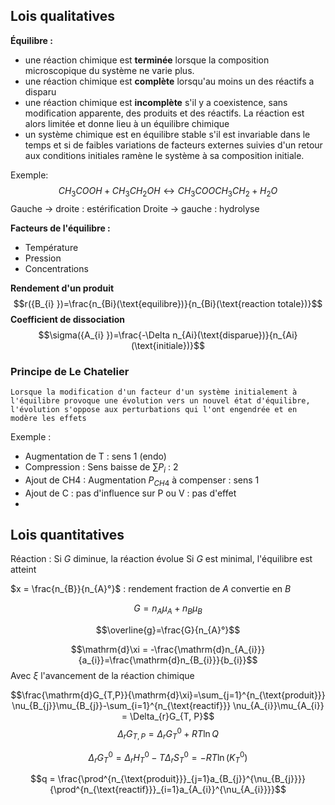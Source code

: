 ## Lois qualitatives
**Équilibre :** 
- une réaction chimique est **terminée** lorsque la composition microscopique du système ne varie plus.
- une réaction chimique est **complète** lorsqu'au moins un des réactifs a disparu
- une réaction chimique est **incomplète** s'il y a coexistence, sans modification apparente, des produits et des réactifs. La réaction est alors limitée et donne lieu à un équilibre chimique
- un système chimique est en équilibre stable s'il est invariable dans le temps et si de faibles variations de facteurs externes suivies d'un retour aux conditions initiales ramène le système à sa composition initiale.

Exemple: $$CH_{3}COOH+CH_{3}CH_{2}OH \leftrightarrow CH_{3}COOCH_{3}CH_{2}+H_{2}O$$
Gauche $\to$ droite : estérification
Droite $\to$ gauche : hydrolyse

**Facteurs de l'équilibre :** 
- Température
- Pression
- Concentrations

**Rendement d'un produit**
$$r({B_{i} })=\frac{n_{Bi}(\text{equilibre})}{n_{Bi}(\text{reaction totale})}$$
**Coefficient de dissociation**
$$\sigma({A_{i} })=\frac{-\Delta n_{Ai}(\text{disparue})}{n_{Ai}(\text{initiale})}$$
### Principe de Le Chatelier

```ad-info
Lorsque la modification d'un facteur d'un système initialement à l'équilibre provoque une évolution vers un nouvel état d'équilibre, l'évolution s'oppose aux perturbations qui l'ont engendrée et en modère les effets
```

Exemple :  
- Augmentation de T : sens 1 (endo)
- Compression : Sens baisse de $\sum P_{i}$ : 2
- Ajout de CH4 : Augmentation  $P_{CH4}$ à compenser : sens 1
- Ajout de C : pas d'influence sur P ou V : pas d'effet
- 

## Lois quantitatives

Réaction : 
Si $G$ diminue, la réaction évolue
Si $G$ est minimal, l'équilibre est atteint

$x = \frac{n_{B}}{n_{A}°}$ : rendement fraction de $A$ convertie en $B$

$$G = n_{A}\mu_{A}+n_{B}\mu_{B}$$

$$\overline{g}=\frac{G}{n_{A}°}$$


$$\mathrm{d}\xi = -\frac{\mathrm{d}n_{A_{i}}}{a_{i}}=\frac{\mathrm{d}n_{B_{i}}}{b_{i}}$$
Avec $\xi$ l'avancement de la réaction chimique

$$\frac{\mathrm{d}G_{T,P}}{\mathrm{d}\xi}=\sum_{j=1}^{n_{\text{produit}}} \nu_{B_{j}}\mu_{B_{j}}-\sum_{i=1}^{n_{\text{reactif}}} \nu_{A_{i}}\mu_{A_{i}} = \Delta_{r}G_{T, P}$$ 
$$\Delta_{r} G_{T, P} = \Delta_{r}G^{0}_{T}+RT\ln Q$$

$$\Delta_{r}G^{0}_{T}=\Delta_{r}H_{T}^{0}-T\Delta_{r}S_{T}^{0}=-RT \ln(K^{0}_{T})$$

$$q = \frac{\prod^{n_{\text{produit}}}_{j=1}a_{B_{j}}^{\nu_{B_{j}}}}{\prod^{n_{\text{reactif}}}_{i=1}a_{A_{i}}^{\nu_{A_{i}}}}$$


